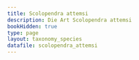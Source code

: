 ```yaml
---
title: Scolopendra attemsi
description: Die Art Scolopendra attemsi
bookHidden: true
type: page
layout: taxonomy_species
datafile: scolopendra_attemsi
---
```


